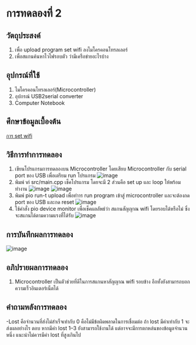 # การทดลองที่ 2 

## วัตถุประสงค์
1. เพื่อ upload program set wifi ลงไมโครคอนโทรลเลอร์
2. เพื่อสแกนค้นหาไวไฟรอบตัว ว่ามีเครือข่ายอะไรบ้าง 

## อุปกรณ์ที่ใช้
1. ไมโครคอนโทรลเลอร์(Microcontroller)
2. อุปกรณ์ USB2serial converter
3. Computer Notebook 

## ศึกษาข้อมูลเบื้องต้น
[การ set wifi](https://medium.com/@pattanapong.sriph/)

## วิธีการทำการทดลอง
1. เขียนโปรแกรมการทดลองบน Microcontroller โดยเสียบ Microcontroller กับ serial port ของ USB เพื่อเตรียม run โปรแกรม
![image](https://user-images.githubusercontent.com/80879900/112400799-b12c7600-8d3b-11eb-9ac7-eba404b87839.png)
2. พิมพ์ vi src/main.cpp เช็คโปรแกรม โดยจะมี 2 ส่วนคือ set up และ loop ให้พร้อมทำงาน 
![image](https://user-images.githubusercontent.com/80879900/112400896-f05ac700-8d3b-11eb-980d-3181e43dbffd.png)
![image](https://user-images.githubusercontent.com/80879900/112400950-0cf6ff00-8d3c-11eb-99bc-aff04a92e746.png)
3. พิมพ์ pio run-t upload เพื่อทำาร run program เข้าสู่ microcontroller  และจะต้องกด port ของ USB และกด reset
![image](https://user-images.githubusercontent.com/80879900/112401139-69f2b500-8d3c-11eb-8c31-b62f5826ca2b.png)
4. ใช้คำสั่ง pio device monitor เพื่อเช็คผลลัพธ์ว่า สแกนสัญญาณ wifi โดยรอบได้หรือไม่ ซึ่งจะสแกนได้ตามความแรงที่ได้รับ
![image](https://user-images.githubusercontent.com/80879900/112401169-82fb6600-8d3c-11eb-8bc9-9a17c4fa33e8.png)

## การบันทึกผลการทดลอง
![image](https://user-images.githubusercontent.com/80879900/112351364-650e1100-8cfc-11eb-85f3-6b13bc0a141c.png)


## อภิปรายผลการทดลอง
1. Microcontroller เป็นตัวช่วยที่ดีในการสแกนหาสัญญาณ wifi รอบข้าง อีกทั้งยังสามารถบอกความเร็วอินเตอร์เน็ตได้ 

## คำถามหลังการทดลอง
-Lost คือจำนวนที่ส่งไม่สำเร็จเท่ากับ 0 คือไม่มีข้อผิดพลาดในการเชื่อมต่อ ถ้า lost มีค่าเท่ากับ 1 จะส่งผลอย่างไร
ตอบ หากมีค่า lost 1–3 ยังสามารถใช้งานได้ แต่อาจจะมีการตกหล่นของข้อมูลจำนวนหนึ่ง แนะนำไม่ควรมีค่า lost ที่สูงเกินไป
